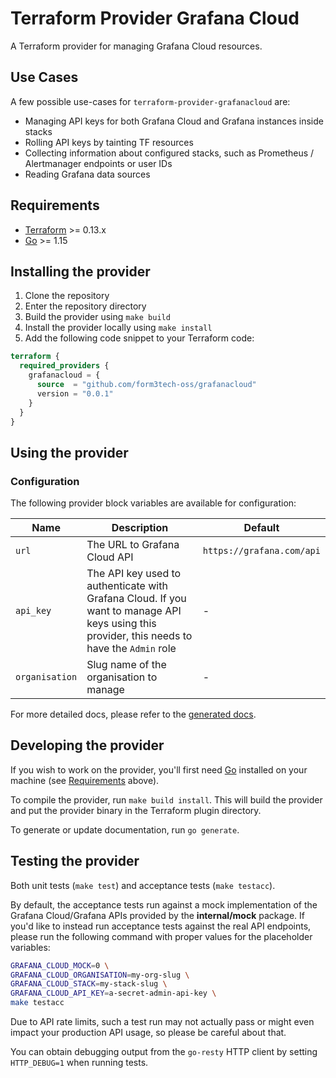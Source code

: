 # Terraform Provider Grafana Cloud

A Terraform provider for managing Grafana Cloud resources.

## Use Cases

A few possible use-cases for `terraform-provider-grafanacloud` are:

- Managing API keys for both Grafana Cloud and Grafana instances inside stacks
- Rolling API keys by tainting TF resources
- Collecting information about configured stacks, such as Prometheus / Alertmanager endpoints or user IDs
- Reading Grafana data sources

## Requirements

- [Terraform](https://www.terraform.io/downloads.html) >= 0.13.x
- [Go](https://golang.org/doc/install) >= 1.15

## Installing the provider

1. Clone the repository
1. Enter the repository directory
1. Build the provider using `make build`
1. Install the provider locally using `make install`
1. Add the following code snippet to your Terraform code:
```tf
terraform {
  required_providers {
    grafanacloud = {
      source  = "github.com/form3tech-oss/grafanacloud"
      version = "0.0.1"
    }
  }
}
```

## Using the provider

### Configuration

The following provider block variables are available for configuration:

| Name | Description | Default |
| ---- | ----------- | ------- |
| `url` | The URL to Grafana Cloud API | `https://grafana.com/api` |
| `api_key` | The API key used to authenticate with Grafana Cloud. If you want to manage API keys using this provider, this needs to have the `Admin` role | - |
| `organisation` | Slug name of the organisation to manage | - |

For more detailed docs, please refer to the [generated docs](/docs/index.md).

## Developing the provider

If you wish to work on the provider, you'll first need [Go](http://www.golang.org) installed on your machine (see [Requirements](#requirements) above).

To compile the provider, run `make build install`. This will build the provider and put the provider binary in the Terraform plugin directory.

To generate or update documentation, run `go generate`.

## Testing the provider

Both unit tests (`make test`) and acceptance tests (`make testacc`).

By default, the acceptance tests run against a mock implementation of the Grafana Cloud/Grafana APIs provided by the __internal/mock__ package. If you'd like to instead run acceptance tests against the real API endpoints, please run the following command with proper values for the placeholder variables:

```sh
GRAFANA_CLOUD_MOCK=0 \
GRAFANA_CLOUD_ORGANISATION=my-org-slug \
GRAFANA_CLOUD_STACK=my-stack-slug \
GRAFANA_CLOUD_API_KEY=a-secret-admin-api-key \
make testacc
```

Due to API rate limits, such a test run may not actually pass or might even impact your production API usage, so please be careful about that.

You can obtain debugging output from the `go-resty` HTTP client by setting `HTTP_DEBUG=1` when running tests.
